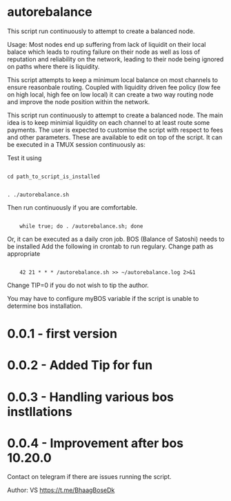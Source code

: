 # autorebalance
	
This script run continuously to attempt to create a balanced node.


Usage:
Most nodes end up suffering from lack of liquidit on their local balace which leads to routing failure on their node as well as loss of reputation and reliability on the network, leading to their node being ignored on paths where there is liquidity.

This script attempts to keep a minimum local balance on most channels to ensure reasonbale routing. Coupled with liquidity driven fee policy (low fee on high local, high fee on low local) it can create a two way routing node and improve the node position within the network.

This script run continuously to attempt to create a balanced node. The main idea is to keep minimial liquidity on each channel to at least route some payments. The user is expected to customise the script with respect to fees and other parameters. These are available to edit on top of the script.  It can be executed in a TMUX session continuously as:


Test it using

<code>
cd path_to_script_is_installed
	
. ./autorebalance.sh 
</code>

Then run continuously if you are comfortable.
	
<code>
	while true; do . <path_to_script>/autorebalance.sh; done
</code>
  
  
Or, it can be executed as a daily cron job. BOS (Balance of Satoshi) needs to be installed Add the following in crontab to run regulary. Change path as appropriate

<code>
	42 21 * * * <path_to_script>/autorebalance.sh >> ~/autorebalance.log 2>&1
</code>

Change TIP=0 if you do not wish to tip the author.

You may have to configure myBOS variable if the script is unable to determine bos installation.
	
# 0.0.1 - first version
# 0.0.2 - Added Tip for fun
# 0.0.3 - Handling various bos instllations
# 0.0.4 - Improvement after bos 10.20.0

Contact on telegram if there are issues running the script.
	
Author:  VS https://t.me/BhaagBoseDk 
